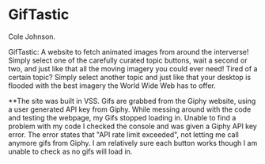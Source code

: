 # GifTastic

Cole Johnson.


GifTastic:  A website to fetch animated images from around the interverse!  Simply select one of the carefully curated topic buttons, wait a second or two, and just like that all the moving imagery you could ever need!  Tired of a certain topic? Simply select another topic and just like that your desktop is flooded with the best imagery the World Wide Web has to offer.


**The site was built in VSS. Gifs are grabbed from the Giphy website, using a user generated API key from Giphy. While messing around with the code and testing the webpage, my Gifs stopped loading in.  Unable to find a problem with my code I checked the console and was given a Giphy API key error.  The error states that "API rate limit exceeded", not letting me call anymore gifs from Giphy.  I am relatively sure each button works though I am unable to check as no gifs will load in.   

